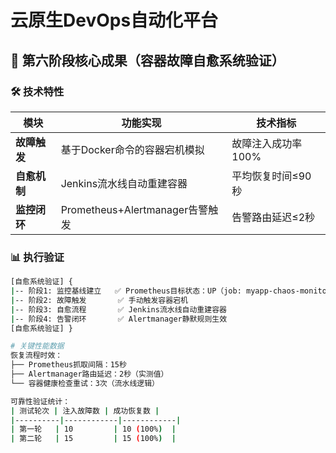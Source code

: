# 云原生DevOps自动化平台  

## 🚀 第六阶段核心成果（容器故障自愈系统验证）  

### 🛠️ 技术特性  
| 模块               | 功能实现                                    | 技术指标                           |  
|--------------------|---------------------------------------------|------------------------------------|  
|**故障触发**        | 基于Docker命令的容器宕机模拟                | 故障注入成功率100%                 |  
|**自愈机制**        | Jenkins流水线自动重建容器                   | 平均恢复时间≤90秒                  |  
|**监控闭环**        | Prometheus+Alertmanager告警触发             | 告警路由延迟≤2秒                   |  

### 📊 执行验证  
```bash  
[自愈系统验证] {  
|-- 阶段1: 监控基线建立   ✅ Prometheus目标状态：UP（job: myapp-chaos-monitor）  
|-- 阶段2: 故障触发       ✅ 手动触发容器宕机
|-- 阶段3: 自愈流程       ✅ Jenkins流水线自动重建容器
|-- 阶段4: 告警闭环       ✅ Alertmanager静默规则生效
[自愈系统验证] }  

# 关键性能数据
恢复流程时效：  
├── Prometheus抓取间隔：15秒
├── Alertmanager路由延迟：2秒（实测值）  
└── 容器健康检查重试：3次（流水线逻辑）  

可靠性验证统计：  
| 测试轮次 | 注入故障数 | 成功恢复数 |  
|----------|------------|------------|  
| 第一轮   | 10         | 10 (100%)  |  
| 第二轮   | 15         | 15 (100%)  |  
